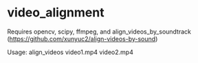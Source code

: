 # video_alignment
Requires opencv, scipy, ffmpeg, and align_videos_by_soundtrack (https://github.com/xunyuc2/align-videos-by-sound)

Usage:
align_videos video1.mp4 video2.mp4
